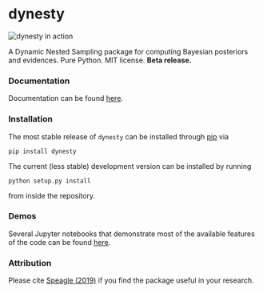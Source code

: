 dynesty
=======

![dynesty in action](https://github.com/joshspeagle/dynesty/blob/master/docs/images/title.gif)

A Dynamic Nested Sampling package for computing Bayesian posteriors and
evidences. Pure Python. MIT license. **Beta release.**

### Documentation
Documentation can be found [here](https://dynesty.readthedocs.io).

### Installation
The most stable release of `dynesty` can be installed
through [pip](https://pip.pypa.io/en/stable) via
```
pip install dynesty
```
The current (less stable) development version can be installed by running
```
python setup.py install
```
from inside the repository.

### Demos
Several Jupyter notebooks that demonstrate most of the available features
of the code can be found 
[here](https://github.com/joshspeagle/dynesty/tree/master/demos).

### Attribution

Please cite [Speagle (2019)](https://arxiv.org/abs/1904.02180) if you find the 
package useful in your research.

